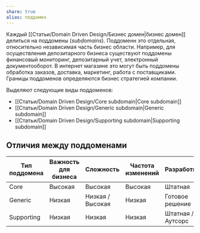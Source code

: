 ```yaml
---
share: true
alias: поддомен
---
```


Каждый [[Статьи/Domain Driven Design/Бизнес домен|бизнес домен]] делиться на поддомены (*subdomains*). Поддоменн это отдельная, относительно независимая часть бизнес области. 
Например, для осуществления депозитарного бизнеса существуют поддомены финансовый мониторинг, депозитарный учет, электронный документооборот. В интернет магазине это могут быть поддомены обработка заказов, доставка, маркетинг, работа с поставщиками. Границы поддоменов определяются бизнес стратегией компании.

Выделяют следующие виды поддоменов:
- [[Статьи/Domain Driven Design/Core subdomain|Core subdomain]]
- [[Статьи/Domain Driven Design/Generic subdomain|Generic subdomain]]
- [[Статьи/Domain Driven Design/Supporting subdomain|Supporting subdomain]]

## Отличия между поддоменами

| Тип поддомена | Важность для бизнеса | Сложность        | Частота изменений | Разработка        | Проблемы   |
| ------------- | ------------------------- | ---------------- | ----------------- | ----------------- | ---------- |
| Core          | Высокая                        | Высокая          | Высокая           | Штатная           | Интересные |
| Generic       | Низкая                       | Низкая / Высокая | Низкая            | Готовое решение   | Решенные   |
| Supporting    | Низкая                       | Низкая           | Низкая            | Штатная / Аутсорс | Очевидные  | 